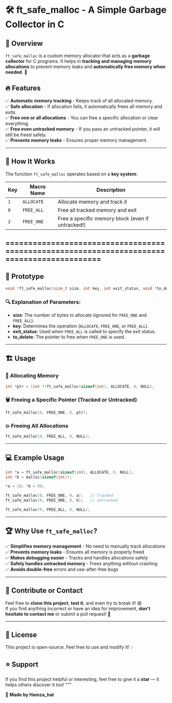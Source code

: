 # 🛠️ ft_safe_malloc - A Simple Garbage Collector in C

## 📌 Overview
`ft_safe_malloc` is a custom memory allocator that acts as a **garbage collector** for C programs. It helps in **tracking and managing memory allocations** to prevent memory leaks and **automatically free memory when needed**. 🚀

## 🔥 Features
✅ **Automatic memory tracking** - Keeps track of all allocated memory.  
✅ **Safe allocation** - If allocation fails, it automatically frees all memory and exits.  
✅ **Free one or all allocations** - You can free a specific allocation or clear everything.  
✅ **Free even untracked memory** - If you pass an untracked pointer, it will still be freed safely.  
✅ **Prevents memory leaks** - Ensures proper memory management.

---

## 📜 How It Works
The function `ft_safe_malloc` operates based on a **key system**:

| Key           | Macro Name   | Description                          |
|---------------|--------------|--------------------------------------|
| `1`           | `ALLOCATE`   | Allocate memory and track it         |
| `0`           | `FREE_ALL`   | Free all tracked memory and exit     |
| `2`           | `FREE_ONE`   | Free a specific memory block (even if untracked!) |

===========================================================================================
---

## 📌 Prototype
```c
void *ft_safe_malloc(size_t size, int key, int exit_status, void *to_delete);
```
### 🔍 Explanation of Parameters:
- **size**: The number of bytes to allocate (ignored for `FREE_ONE` and `FREE_ALL`).
- **key**: Determines the operation (`ALLOCATE`, `FREE_ONE`, or `FREE_ALL`).
- **exit_status**: Used when `FREE_ALL` is called to specify the exit status.
- **to_delete**: The pointer to free when `FREE_ONE` is used.

---

## 🏗️ Usage

### 🚀 Allocating Memory
```c
int *ptr = (int *)ft_safe_malloc(sizeof(int), ALLOCATE, 0, NULL);
```

### 🗑️ Freeing a Specific Pointer (Tracked or Untracked)
```c
ft_safe_malloc(0, FREE_ONE, 0, ptr);
```

### 💥 Freeing All Allocations
```c
ft_safe_malloc(0, FREE_ALL, 0, NULL);
```

---

## 💻 Example Usage
```c
int *a = ft_safe_malloc(sizeof(int), ALLOCATE, 0, NULL);
int *b = malloc(sizeof(int));

*a = 10; *b = 99;

ft_safe_malloc(0, FREE_ONE, 0, a);   // tracked
ft_safe_malloc(0, FREE_ONE, 0, b);   // untracked

ft_safe_malloc(0, FREE_ALL, 0, NULL);
```

---

## 🏆 Why Use `ft_safe_malloc`?
✅ **Simplifies memory management** - No need to manually track allocations  
✅ **Prevents memory leaks** - Ensures all memory is properly freed  
✅ **Makes debugging easier** - Tracks and handles allocations safely  
✅ **Safely handles untracked memory** - Frees anything without crashing  
✅ **Avoids double-free** errors and use-after-free bugs

---

## 🙌 Contribute or Contact
Feel free to **clone this project**, **test it**, and even try to break it! 😄  
If you find anything incorrect or have an idea for improvement, **don't hesitate to contact me** or submit a pull request! 🚀

---

## 📜 License
This project is open-source. Feel free to use and modify it! 💡

## ⭐ Support

If you find this project helpful or interesting, feel free to give it a **star** — it helps others discover it too!
"""

📢 **Made by Hamza_hat**


